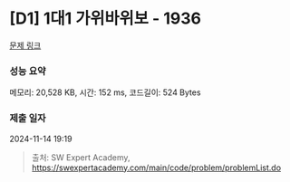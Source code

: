 # [D1] 1대1 가위바위보 - 1936 

[문제 링크](https://swexpertacademy.com/main/code/problem/problemDetail.do?contestProbId=AV5PjKXKALcDFAUq) 

### 성능 요약

메모리: 20,528 KB, 시간: 152 ms, 코드길이: 524 Bytes

### 제출 일자

2024-11-14 19:19



> 출처: SW Expert Academy, https://swexpertacademy.com/main/code/problem/problemList.do